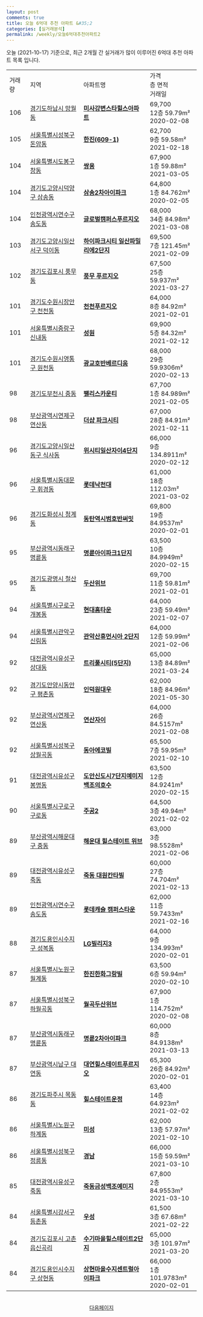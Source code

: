 ```yaml
---
layout: post
comments: true
title: 오늘 6억대 추천 아파트 &#35;2
categories: [실거래분석]
permalink: /weekly/오늘6억대추천아파트2
---
```


오늘 (2021-10-17) 기준으로, 최근 2개월 간 실거래가 많이 이루어진 6억대 추천 아파트 목록 입니다.

<table class="sortable">
  <tr>
    <td>거래량</td>
    <td>지역</td>
    <td>아파트명</td>
    <td>가격<br>층 면적<br>거래일</td>
  </tr>

  <tr class="item">
    <td>106</td>
    <td><a href="/apt/경기도하남시망월동">경기도하남시 망월동</a></td>
    <td style="font-weight: bold;"><a href="/apt/경기도하남시망월동미사강변스타힐스아파트">미사강변스타힐스아파트</a></td>
    <td>69,700<br>12층  59.79m²<br>2020-02-08</td>
  </tr>

  <tr class="item">
    <td>105</td>
    <td><a href="/apt/서울특별시성북구돈암동">서울특별시성북구 돈암동</a></td>
    <td style="font-weight: bold;"><a href="/apt/서울특별시성북구돈암동한진(609-1)">한진(609-1)</a></td>
    <td>62,700<br>9층  59.58m²<br>2021-02-18</td>
  </tr>

  <tr class="item">
    <td>104</td>
    <td><a href="/apt/서울특별시도봉구창동">서울특별시도봉구 창동</a></td>
    <td style="font-weight: bold;"><a href="/apt/서울특별시도봉구창동쌍용">쌍용</a></td>
    <td>67,900<br>1층  59.88m²<br>2021-03-05</td>
  </tr>

  <tr class="item">
    <td>104</td>
    <td><a href="/apt/경기도고양시덕양구삼송동">경기도고양시덕양구 삼송동</a></td>
    <td style="font-weight: bold;"><a href="/apt/경기도고양시덕양구삼송동삼송2차아이파크">삼송2차아이파크</a></td>
    <td>64,800<br>1층  84.762m²<br>2020-02-05</td>
  </tr>

  <tr class="item">
    <td>104</td>
    <td><a href="/apt/인천광역시연수구송도동">인천광역시연수구 송도동</a></td>
    <td style="font-weight: bold;"><a href="/apt/인천광역시연수구송도동글로벌캠퍼스푸르지오">글로벌캠퍼스푸르지오</a></td>
    <td>68,000<br>34층  84.98m²<br>2021-03-08</td>
  </tr>

  <tr class="item">
    <td>103</td>
    <td><a href="/apt/경기도고양시일산서구덕이동">경기도고양시일산서구 덕이동</a></td>
    <td style="font-weight: bold;"><a href="/apt/경기도고양시일산서구덕이동하이파크시티일산파밀리에2단지">하이파크시티 일산파밀리에2단지</a></td>
    <td>69,500<br>7층  121.45m²<br>2021-02-09</td>
  </tr>

  <tr class="item">
    <td>102</td>
    <td><a href="/apt/경기도김포시풍무동">경기도김포시 풍무동</a></td>
    <td style="font-weight: bold;"><a href="/apt/경기도김포시풍무동풍무푸르지오">풍무 푸르지오</a></td>
    <td>67,500<br>25층  59.937m²<br>2021-03-27</td>
  </tr>

  <tr class="item">
    <td>101</td>
    <td><a href="/apt/경기도수원시장안구천천동">경기도수원시장안구 천천동</a></td>
    <td style="font-weight: bold;"><a href="/apt/경기도수원시장안구천천동천천푸르지오">천천푸르지오</a></td>
    <td>64,000<br>8층  84.92m²<br>2021-02-01</td>
  </tr>

  <tr class="item">
    <td>101</td>
    <td><a href="/apt/서울특별시중랑구신내동">서울특별시중랑구 신내동</a></td>
    <td style="font-weight: bold;"><a href="/apt/서울특별시중랑구신내동성원">성원</a></td>
    <td>69,900<br>5층  84.32m²<br>2021-02-12</td>
  </tr>

  <tr class="item">
    <td>101</td>
    <td><a href="/apt/경기도수원시영통구원천동">경기도수원시영통구 원천동</a></td>
    <td style="font-weight: bold;"><a href="/apt/경기도수원시영통구원천동광교호반베르디움">광교호반베르디움</a></td>
    <td>68,000<br>29층  59.9306m²<br>2020-02-13</td>
  </tr>

  <tr class="item">
    <td>98</td>
    <td><a href="/apt/경기도부천시중동">경기도부천시 중동</a></td>
    <td style="font-weight: bold;"><a href="/apt/경기도부천시중동팰리스카운티">팰리스카운티</a></td>
    <td>67,700<br>1층  84.989m²<br>2021-02-05</td>
  </tr>

  <tr class="item">
    <td>98</td>
    <td><a href="/apt/부산광역시연제구연산동">부산광역시연제구 연산동</a></td>
    <td style="font-weight: bold;"><a href="/apt/부산광역시연제구연산동더샵파크시티">더샵 파크시티</a></td>
    <td>67,000<br>28층  84.91m²<br>2021-02-11</td>
  </tr>

  <tr class="item">
    <td>96</td>
    <td><a href="/apt/경기도고양시일산동구식사동">경기도고양시일산동구 식사동</a></td>
    <td style="font-weight: bold;"><a href="/apt/경기도고양시일산동구식사동위시티일산자이4단지">위시티일산자이4단지</a></td>
    <td>66,000<br>9층  134.8911m²<br>2020-02-12</td>
  </tr>

  <tr class="item">
    <td>96</td>
    <td><a href="/apt/서울특별시동대문구휘경동">서울특별시동대문구 휘경동</a></td>
    <td style="font-weight: bold;"><a href="/apt/서울특별시동대문구휘경동롯데낙천대">롯데낙천대</a></td>
    <td>61,000<br>18층  112.03m²<br>2021-03-02</td>
  </tr>

  <tr class="item">
    <td>96</td>
    <td><a href="/apt/경기도화성시청계동">경기도화성시 청계동</a></td>
    <td style="font-weight: bold;"><a href="/apt/경기도화성시청계동동탄역시범호반써밋">동탄역시범호반써밋</a></td>
    <td>69,800<br>19층  84.9537m²<br>2020-02-01</td>
  </tr>

  <tr class="item">
    <td>95</td>
    <td><a href="/apt/부산광역시동래구명륜동">부산광역시동래구 명륜동</a></td>
    <td style="font-weight: bold;"><a href="/apt/부산광역시동래구명륜동명륜아이파크1단지">명륜아이파크1단지</a></td>
    <td>63,500<br>10층  84.9949m²<br>2020-02-15</td>
  </tr>

  <tr class="item">
    <td>95</td>
    <td><a href="/apt/경기도광명시철산동">경기도광명시 철산동</a></td>
    <td style="font-weight: bold;"><a href="/apt/경기도광명시철산동두산위브">두산위브</a></td>
    <td>69,700<br>11층  59.81m²<br>2021-02-01</td>
  </tr>

  <tr class="item">
    <td>94</td>
    <td><a href="/apt/서울특별시구로구개봉동">서울특별시구로구 개봉동</a></td>
    <td style="font-weight: bold;"><a href="/apt/서울특별시구로구개봉동현대홈타운">현대홈타운</a></td>
    <td>64,000<br>23층  59.49m²<br>2021-02-07</td>
  </tr>

  <tr class="item">
    <td>94</td>
    <td><a href="/apt/서울특별시관악구신림동">서울특별시관악구 신림동</a></td>
    <td style="font-weight: bold;"><a href="/apt/서울특별시관악구신림동관악산휴먼시아2단지">관악산휴먼시아 2단지</a></td>
    <td>64,000<br>12층  59.99m²<br>2021-02-06</td>
  </tr>

  <tr class="item">
    <td>92</td>
    <td><a href="/apt/대전광역시유성구상대동">대전광역시유성구 상대동</a></td>
    <td style="font-weight: bold;"><a href="/apt/대전광역시유성구상대동트리풀시티(5단지)">트리풀시티(5단지)</a></td>
    <td>65,000<br>13층  84.89m²<br>2021-03-24</td>
  </tr>

  <tr class="item">
    <td>92</td>
    <td><a href="/apt/경기도안양시동안구평촌동">경기도안양시동안구 평촌동</a></td>
    <td style="font-weight: bold;"><a href="/apt/경기도안양시동안구평촌동인덕원대우">인덕원대우</a></td>
    <td>62,000<br>18층  84.96m²<br>2021-05-30</td>
  </tr>

  <tr class="item">
    <td>92</td>
    <td><a href="/apt/부산광역시연제구연산동">부산광역시연제구 연산동</a></td>
    <td style="font-weight: bold;"><a href="/apt/부산광역시연제구연산동연산자이">연산자이</a></td>
    <td>64,000<br>26층  84.5157m²<br>2021-02-08</td>
  </tr>

  <tr class="item">
    <td>92</td>
    <td><a href="/apt/서울특별시성북구상월곡동">서울특별시성북구 상월곡동</a></td>
    <td style="font-weight: bold;"><a href="/apt/서울특별시성북구상월곡동동아에코빌">동아에코빌</a></td>
    <td>65,500<br>7층  59.95m²<br>2021-02-10</td>
  </tr>

  <tr class="item">
    <td>91</td>
    <td><a href="/apt/대전광역시유성구봉명동">대전광역시유성구 봉명동</a></td>
    <td style="font-weight: bold;"><a href="/apt/대전광역시유성구봉명동도안신도시7단지예미지백조의호수">도안신도시7단지예미지백조의호수</a></td>
    <td>63,500<br>12층  84.9241m²<br>2020-02-15</td>
  </tr>

  <tr class="item">
    <td>90</td>
    <td><a href="/apt/서울특별시구로구구로동">서울특별시구로구 구로동</a></td>
    <td style="font-weight: bold;"><a href="/apt/서울특별시구로구구로동주공2">주공2</a></td>
    <td>64,500<br>3층  49.94m²<br>2021-02-02</td>
  </tr>

  <tr class="item">
    <td>89</td>
    <td><a href="/apt/부산광역시해운대구중동">부산광역시해운대구 중동</a></td>
    <td style="font-weight: bold;"><a href="/apt/부산광역시해운대구중동해운대힐스테이트위브">해운대 힐스테이트 위브</a></td>
    <td>63,000<br>3층  98.5528m²<br>2021-02-06</td>
  </tr>

  <tr class="item">
    <td>89</td>
    <td><a href="/apt/대전광역시유성구죽동">대전광역시유성구 죽동</a></td>
    <td style="font-weight: bold;"><a href="/apt/대전광역시유성구죽동죽동대원칸타빌">죽동 대원칸타빌</a></td>
    <td>60,000<br>27층  74.704m²<br>2021-02-13</td>
  </tr>

  <tr class="item">
    <td>89</td>
    <td><a href="/apt/인천광역시연수구송도동">인천광역시연수구 송도동</a></td>
    <td style="font-weight: bold;"><a href="/apt/인천광역시연수구송도동롯데캐슬캠퍼스타운">롯데캐슬 캠퍼스타운</a></td>
    <td>62,000<br>11층  59.7433m²<br>2021-02-16</td>
  </tr>

  <tr class="item">
    <td>88</td>
    <td><a href="/apt/경기도용인시수지구성복동">경기도용인시수지구 성복동</a></td>
    <td style="font-weight: bold;"><a href="/apt/경기도용인시수지구성복동LG빌리지3">LG빌리지3</a></td>
    <td>64,000<br>9층  134.993m²<br>2020-02-01</td>
  </tr>

  <tr class="item">
    <td>87</td>
    <td><a href="/apt/서울특별시노원구월계동">서울특별시노원구 월계동</a></td>
    <td style="font-weight: bold;"><a href="/apt/서울특별시노원구월계동한진한화그랑빌">한진한화그랑빌</a></td>
    <td>63,500<br>6층  59.94m²<br>2020-02-10</td>
  </tr>

  <tr class="item">
    <td>87</td>
    <td><a href="/apt/서울특별시성북구하월곡동">서울특별시성북구 하월곡동</a></td>
    <td style="font-weight: bold;"><a href="/apt/서울특별시성북구하월곡동월곡두산위브">월곡두산위브</a></td>
    <td>67,900<br>1층  114.752m²<br>2020-02-08</td>
  </tr>

  <tr class="item">
    <td>87</td>
    <td><a href="/apt/부산광역시동래구명륜동">부산광역시동래구 명륜동</a></td>
    <td style="font-weight: bold;"><a href="/apt/부산광역시동래구명륜동명륜2차아이파크">명륜2차아이파크</a></td>
    <td>60,000<br>8층  84.9138m²<br>2021-03-13</td>
  </tr>

  <tr class="item">
    <td>87</td>
    <td><a href="/apt/부산광역시남구대연동">부산광역시남구 대연동</a></td>
    <td style="font-weight: bold;"><a href="/apt/부산광역시남구대연동대연힐스테이트푸르지오">대연힐스테이트푸르지오</a></td>
    <td>65,300<br>26층  84.92m²<br>2020-02-01</td>
  </tr>

  <tr class="item">
    <td>86</td>
    <td><a href="/apt/경기도파주시목동동">경기도파주시 목동동</a></td>
    <td style="font-weight: bold;"><a href="/apt/경기도파주시목동동힐스테이트운정">힐스테이트운정</a></td>
    <td>63,400<br>14층  64.923m²<br>2021-02-02</td>
  </tr>

  <tr class="item">
    <td>86</td>
    <td><a href="/apt/서울특별시노원구하계동">서울특별시노원구 하계동</a></td>
    <td style="font-weight: bold;"><a href="/apt/서울특별시노원구하계동미성">미성</a></td>
    <td>62,000<br>13층  57.97m²<br>2021-02-10</td>
  </tr>

  <tr class="item">
    <td>86</td>
    <td><a href="/apt/서울특별시성북구정릉동">서울특별시성북구 정릉동</a></td>
    <td style="font-weight: bold;"><a href="/apt/서울특별시성북구정릉동경남">경남</a></td>
    <td>66,000<br>15층  59.59m²<br>2021-03-10</td>
  </tr>

  <tr class="item">
    <td>85</td>
    <td><a href="/apt/대전광역시유성구죽동">대전광역시유성구 죽동</a></td>
    <td style="font-weight: bold;"><a href="/apt/대전광역시유성구죽동죽동금성백조예미지">죽동금성백조예미지</a></td>
    <td>67,800<br>2층  84.9553m²<br>2021-03-10</td>
  </tr>

  <tr class="item">
    <td>84</td>
    <td><a href="/apt/서울특별시강서구등촌동">서울특별시강서구 등촌동</a></td>
    <td style="font-weight: bold;"><a href="/apt/서울특별시강서구등촌동우성">우성</a></td>
    <td>61,500<br>3층  67.68m²<br>2021-02-22</td>
  </tr>

  <tr class="item">
    <td>84</td>
    <td><a href="/apt/경기도김포시고촌읍신곡리">경기도김포시 고촌읍신곡리</a></td>
    <td style="font-weight: bold;"><a href="/apt/경기도김포시고촌읍신곡리수기마을힐스테이트2단지">수기마을힐스테이트2단지</a></td>
    <td>65,000<br>3층  101.97m²<br>2021-03-20</td>
  </tr>

  <tr class="item">
    <td>84</td>
    <td><a href="/apt/경기도용인시수지구상현동">경기도용인시수지구 상현동</a></td>
    <td style="font-weight: bold;"><a href="/apt/경기도용인시수지구상현동상현마을수지센트럴아이파크">상현마을수지센트럴아이파크</a></td>
    <td>66,000<br>1층  101.9783m²<br>2020-02-01</td>
  </tr>

  <tr>
      <script async src="https://pagead2.googlesyndication.com/pagead/js/adsbygoogle.js?client=ca-pub-3485438051770037"
          crossorigin="anonymous"></script>
      <ins class="adsbygoogle"
          style="display:block"
          data-ad-format="fluid"
          data-ad-layout-key="-fb+5w+4e-db+86"
          data-ad-client="ca-pub-3485438051770037"
          data-ad-slot="1827090281"></ins>
      <script>
          (adsbygoogle = window.adsbygoogle || []).push({});
      </script>
  </tr>
    
</table>

<br>
<center><a href="/weekly/오늘6억대추천아파트3">다음페이지</a></center>
<br><br>
